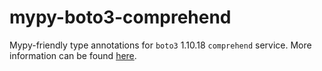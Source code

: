 # mypy-boto3-comprehend

Mypy-friendly type annotations for `boto3` 1.10.18 `comprehend` service.
More information can be found [here](https://github.com/vemel/mypy_boto3).